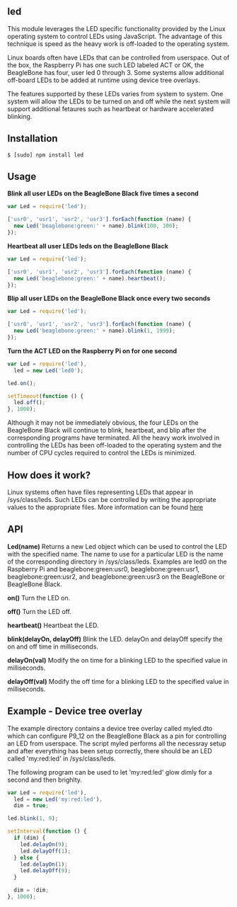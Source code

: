 ## led

This module leverages the LED specific functionality provided by the Linux
operating system to control LEDs using JavaScript. The advantage of this
technique is speed as the heavy work is off-loaded to the operating system.

Linux boards often have LEDs that can be controlled from userspace. Out of the
box, the Raspberry Pi has one such LED labeled ACT or OK, the BeagleBone has
four, user led 0 through 3. Some systems allow additional off-board LEDs to be
added at runtime using device tree overlays.

The features supported by these LEDs varies from system to system. One system
will allow the LEDs to be turned on and off while the next system will support
additional fetaures such as heartbeat or hardware accelerated blinking.

## Installation

    $ [sudo] npm install led

## Usage


**Blink all user LEDs on the BeagleBone Black five times a second**

```js
var Led = require('led');

['usr0', 'usr1', 'usr2', 'usr3'].forEach(function (name) {
  new Led('beaglebone:green:' + name).blink(100, 100);
});
```

**Heartbeat all user LEDs leds on the BeagleBone Black**

```js
var Led = require('led');

['usr0', 'usr1', 'usr2', 'usr3'].forEach(function (name) {
  new Led('beaglebone:green:' + name).heartbeat();
});
```

**Blip all user LEDs on the BeagleBone Black once every two seconds**

```js
var Led = require('led');

['usr0', 'usr1', 'usr2', 'usr3'].forEach(function (name) {
  new Led('beaglebone:green:' + name).blink(1, 1999);
});
```

**Turn the ACT LED on the Raspberry Pi on for one second**

```js
var Led = require('led'),
  led = new Led('led0');

led.on();

setTimeout(function () {
  led.off();
}, 1000);
```

Although it may not be immediately obvious, the four LEDs on the BeagleBone
Black will continue to blink, heartbeat, and blip after the corresponding
programs have terminated. All the heavy work involved in controlling the
LEDs has been off-loaded to the operating system and the number of CPU cycles
required to control the LEDs is minimized.

## How does it work?

Linux systems often have files representing LEDs that appear in
/sys/class/leds. Such LEDs can be controlled by writing the appropriate
values to the appropriate files. More information can be found
[here](https://www.kernel.org/doc/Documentation/leds/)

## API

**Led(name)** Returns a new Led object which can be used to control the LED
with the specified name. The name to use for a particular LED is the name of
the corresponding directory in /sys/class/leds. Examples are led0 on the
Raspberry Pi and beaglebone:green:usr0, beaglebone:green:usr1,
beaglebone:green:usr2, and beaglebone:green:usr3 on the BeagleBone or
BeagleBone Black.

**on()** Turn the LED on.

**off()** Turn the LED off.

**heartbeat()** Heartbeat the LED.

**blink(delayOn, delayOff)** Blink the LED. delayOn and delayOff specify the
on and off time in milliseconds.

**delayOn(val)** Modify the on time for a blinking LED to the specified value
in milliseconds.

**delayOff(val)** Modify the off time for a blinking LED to the specified value
in milliseconds.

## Example - Device tree overlay

The example directory contains a device tree overlay called myled.dto which can
configure P9_12 on the BeagleBone Black as a pin for controlling an LED from
userspace. The script myled performs all the necessray setup and after
everything has been setup correctly, there should be an LED called 'my:red:led'
in /sys/class/leds.

The following program can be used to let 'my:red:led' glow dimly for a second
and then brighlty.

```js
var Led = require('led'),
  led = new Led('my:red:led'),
  dim = true;

led.blink(1, 9);

setInterval(function () {
  if (dim) {
    led.delayOn(9);
    led.delayOff(1);
  } else {
    led.delayOn(1);
    led.delayOff(9);
  }

  dim = !dim;
}, 1000);
```

